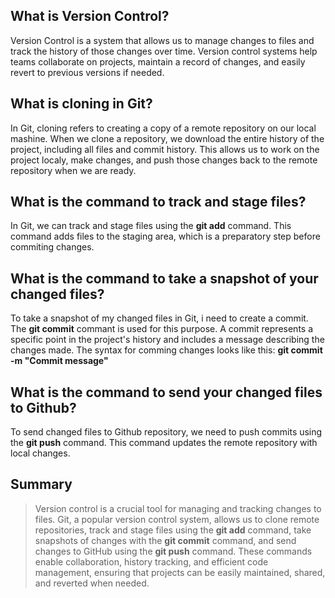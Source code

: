 ## What is Version Control?

Version Control is a system that allows us to manage changes to files and track 
the history of those changes over time. Version control systems help teams collaborate 
on projects, maintain a record of changes, and easily revert to previous versions if needed.

## What is cloning in Git?

In Git, cloning refers to creating a copy of a remote repository on our local mashine. 
When we clone a repository, we download the entire history of the project, including all 
files and commit history. This allows us to work on the project localy, make changes, 
and push those changes back to the remote repository when we are ready.

## What is the command to track and stage files?

In Git, we can track and stage files using the **git add** command. This command adds 
files to the staging area, which is a preparatory step before commiting changes. 

## What is the command to take a snapshot of your changed files?

To take a snapshot of my changed files in Git, i need to create a commit. The **git commit** 
commant is used for this purpose. A commit represents a specific point in the project's 
history and includes a message describing the changes made.
The syntax for comming changes looks like this:
**git commit -m "Commit message"**

## What is the command to send your changed files to Github?

To send changed files to Github repository, we need to push commits using the **git push** 
command. This command updates the remote repository with local changes. 

## Summary

> Version control is a crucial tool for managing and tracking changes to files. Git, a popular 
> version control system, allows us to clone remote repositories, track and stage files using 
> the **git add** command, take snapshots of changes with the **git commit** command, and send 
> changes to GitHub using the **git push** command. These commands enable collaboration, history 
> tracking, and efficient code management, ensuring that projects can be easily maintained, 
> shared, and reverted when needed.


